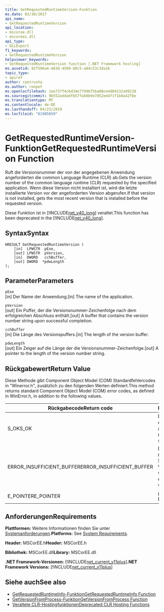 ```yaml
---
title: GetRequestedRuntimeVersion-Funktion
ms.date: 03/30/2017
api_name:
- GetRequestedRuntimeVersion
api_location:
- mscoree.dll
- mscoreei.dll
api_type:
- DLLExport
f1_keywords:
- GetRequestedRuntimeVersion
helpviewer_keywords:
- GetRequestedRuntimeVersion function [.NET Framework hosting]
ms.assetid: 82f596a4-483d-4509-b0c5-a84c53c3da1b
topic_type:
- apiref
author: rpetrusha
ms.author: ronpet
ms.openlocfilehash: 1ee737f4c6d34e77996f5ba08ce4d84132a99238
ms.sourcegitcommit: 9b552addadfb57fab0b9e7852ed4f1f1b8a42f8e
ms.translationtype: MT
ms.contentlocale: de-DE
ms.lasthandoff: 04/23/2019
ms.locfileid: "61985659"
---
```

# <a name="getrequestedruntimeversion-function"></a><span data-ttu-id="1ceb9-102">GetRequestedRuntimeVersion-Funktion</span><span class="sxs-lookup"><span data-stu-id="1ceb9-102">GetRequestedRuntimeVersion Function</span></span>
<span data-ttu-id="1ceb9-103">Ruft die Versionsnummer der von der angegebenen Anwendung angeforderten die common Language Runtime (CLR) ab.</span><span class="sxs-lookup"><span data-stu-id="1ceb9-103">Gets the version number of the common language runtime (CLR) requested by the specified application.</span></span> <span data-ttu-id="1ceb9-104">Wenn diese Version nicht installiert ist, wird die letzte installierte Version vor der angeforderten Version abgerufen.</span><span class="sxs-lookup"><span data-stu-id="1ceb9-104">If that version is not installed, gets the most recent version that is installed before the requested version.</span></span>  
  
 <span data-ttu-id="1ceb9-105">Diese Funktion ist in [!INCLUDE[net_v40_long](../../../../includes/net-v40-long-md.md)] veraltet.</span><span class="sxs-lookup"><span data-stu-id="1ceb9-105">This function has been deprecated in the [!INCLUDE[net_v40_long](../../../../includes/net-v40-long-md.md)].</span></span>  
  
## <a name="syntax"></a><span data-ttu-id="1ceb9-106">Syntax</span><span class="sxs-lookup"><span data-stu-id="1ceb9-106">Syntax</span></span>  
  
```  
HRESULT GetRequestedRuntimeVersion (  
    [in]  LPWSTR  pExe,   
    [out] LPWSTR  pVersion,   
    [in]  DWORD   cchBuffer,   
    [out] DWORD  *pdwLength  
);  
```  
  
## <a name="parameters"></a><span data-ttu-id="1ceb9-107">Parameter</span><span class="sxs-lookup"><span data-stu-id="1ceb9-107">Parameters</span></span>  
 `pExe`  
 <span data-ttu-id="1ceb9-108">[in] Der Name der Anwendung.</span><span class="sxs-lookup"><span data-stu-id="1ceb9-108">[in] The name of the application.</span></span>  
  
 `pVersion`  
 <span data-ttu-id="1ceb9-109">[out] Ein Puffer, der die Versionsnummer-Zeichenfolge nach dem erfolgreichen Abschluss enthält.</span><span class="sxs-lookup"><span data-stu-id="1ceb9-109">[out] A buffer that contains the version number string upon successful completion.</span></span>  
  
 `cchBuffer`  
 <span data-ttu-id="1ceb9-110">[in] Die Länge des Versionspuffers.</span><span class="sxs-lookup"><span data-stu-id="1ceb9-110">[in] The length of the version buffer.</span></span>  
  
 `pdwLength`  
 <span data-ttu-id="1ceb9-111">[out] Ein Zeiger auf die Länge der die Versionsnummer-Zeichenfolge.</span><span class="sxs-lookup"><span data-stu-id="1ceb9-111">[out] A pointer to the length of the version number string.</span></span>  
  
## <a name="return-value"></a><span data-ttu-id="1ceb9-112">Rückgabewert</span><span class="sxs-lookup"><span data-stu-id="1ceb9-112">Return Value</span></span>  
 <span data-ttu-id="1ceb9-113">Diese Methode gibt Component Object Model (COM) Standardfehlercodes in "Winerror.h", zusätzlich zu den folgenden Werten definiert.</span><span class="sxs-lookup"><span data-stu-id="1ceb9-113">This method returns standard Component Object Model (COM) error codes, as defined in WinError.h, in addition to the following values.</span></span>  
  
|<span data-ttu-id="1ceb9-114">Rückgabecode</span><span class="sxs-lookup"><span data-stu-id="1ceb9-114">Return code</span></span>|<span data-ttu-id="1ceb9-115">Beschreibung</span><span class="sxs-lookup"><span data-stu-id="1ceb9-115">Description</span></span>|  
|-----------------|-----------------|  
|<span data-ttu-id="1ceb9-116">S_OK</span><span class="sxs-lookup"><span data-stu-id="1ceb9-116">S_OK</span></span>|<span data-ttu-id="1ceb9-117">Die Methode wurde erfolgreich abgeschlossen.</span><span class="sxs-lookup"><span data-stu-id="1ceb9-117">The method completed successfully.</span></span>|  
|<span data-ttu-id="1ceb9-118">ERROR_INSUFFICIENT_BUFFER</span><span class="sxs-lookup"><span data-stu-id="1ceb9-118">ERROR_INSUFFICIENT_BUFFER</span></span>|<span data-ttu-id="1ceb9-119">Die Version-Puffer ist nicht groß genug zum Speichern der Versionszeichenfolge.</span><span class="sxs-lookup"><span data-stu-id="1ceb9-119">The version buffer is not large enough to store the version string.</span></span>|  
|<span data-ttu-id="1ceb9-120">E_POINTER</span><span class="sxs-lookup"><span data-stu-id="1ceb9-120">E_POINTER</span></span>|<span data-ttu-id="1ceb9-121">`pdwLength` ist NULL.</span><span class="sxs-lookup"><span data-stu-id="1ceb9-121">`pdwLength` is null.</span></span>|  
  
## <a name="requirements"></a><span data-ttu-id="1ceb9-122">Anforderungen</span><span class="sxs-lookup"><span data-stu-id="1ceb9-122">Requirements</span></span>  
 <span data-ttu-id="1ceb9-123">**Plattformen:** Weitere Informationen finden Sie unter [Systemanforderungen](../../../../docs/framework/get-started/system-requirements.md).</span><span class="sxs-lookup"><span data-stu-id="1ceb9-123">**Platforms:** See [System Requirements](../../../../docs/framework/get-started/system-requirements.md).</span></span>  
  
 <span data-ttu-id="1ceb9-124">**Header:** MSCorEE.h</span><span class="sxs-lookup"><span data-stu-id="1ceb9-124">**Header:** MSCorEE.h</span></span>  
  
 <span data-ttu-id="1ceb9-125">**Bibliothek:** MSCorEE.dll</span><span class="sxs-lookup"><span data-stu-id="1ceb9-125">**Library:** MSCorEE.dll</span></span>  
  
 <span data-ttu-id="1ceb9-126">**.NET Framework-Versionen:** [!INCLUDE[net_current_v11plus](../../../../includes/net-current-v11plus-md.md)]</span><span class="sxs-lookup"><span data-stu-id="1ceb9-126">**.NET Framework Versions:** [!INCLUDE[net_current_v11plus](../../../../includes/net-current-v11plus-md.md)]</span></span>  
  
## <a name="see-also"></a><span data-ttu-id="1ceb9-127">Siehe auch</span><span class="sxs-lookup"><span data-stu-id="1ceb9-127">See also</span></span>

- [<span data-ttu-id="1ceb9-128">GetRequestedRuntimeInfo-Funktion</span><span class="sxs-lookup"><span data-stu-id="1ceb9-128">GetRequestedRuntimeInfo Function</span></span>](../../../../docs/framework/unmanaged-api/hosting/getrequestedruntimeinfo-function.md)
- [<span data-ttu-id="1ceb9-129">GetVersionFromProcess-Funktion</span><span class="sxs-lookup"><span data-stu-id="1ceb9-129">GetVersionFromProcess Function</span></span>](../../../../docs/framework/unmanaged-api/hosting/getversionfromprocess-function.md)
- [<span data-ttu-id="1ceb9-130">Veraltete CLR-Hostingfunktionen</span><span class="sxs-lookup"><span data-stu-id="1ceb9-130">Deprecated CLR Hosting Functions</span></span>](../../../../docs/framework/unmanaged-api/hosting/deprecated-clr-hosting-functions.md)
